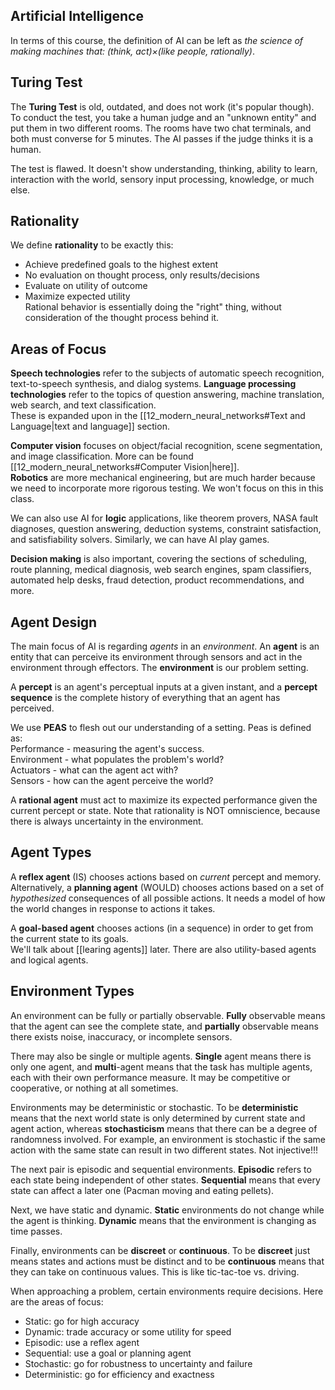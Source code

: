 ## Artificial Intelligence

In terms of this course, the definition of AI can be left as *the science of making machines that: (think, act)$\times$(like people, rationally)*.

## Turing Test

The **Turing Test** is old, outdated, and does not work (it's popular though). To conduct the test, you take a human judge and an "unknown entity" and put them in two different rooms. The rooms have two chat terminals, and both must converse for 5 minutes. The AI passes if the judge thinks it is a human.

The test is flawed. It doesn't show understanding, thinking, ability to learn, interaction with the world, sensory input processing, knowledge, or much else.

## Rationality

We define **rationality** to be exactly this:

- Achieve predefined goals to the highest extent
- No evaluation on thought process, only results/decisions
- Evaluate on utility of outcome
- Maximize expected utility  
Rational behavior is essentially doing the "right" thing, without consideration of the thought process behind it.

## Areas of Focus

**Speech technologies** refer to the subjects of automatic speech recognition, text-to-speech synthesis, and dialog systems. **Language processing technologies** refer to the topics of question answering, machine translation, web search, and text classification.  
These is expanded upon in the [[12_modern_neural_networks#Text and Language|text and language]] section.

**Computer vision** focuses on object/facial recognition, scene segmentation, and image classification. More can be found [[12_modern_neural_networks#Computer Vision|here]].  
**Robotics** are more mechanical engineering, but are much harder because we need to incorporate more rigorous testing. We won't focus on this in this class.

We can also use AI for **logic** applications, like theorem provers, NASA fault diagnoses, question answering, deduction systems, constraint satisfaction, and satisfiability solvers. Similarly, we can have AI play games.

**Decision making** is also important, covering the sections of scheduling, route planning, medical diagnosis, web search engines, spam classifiers, automated help desks, fraud detection, product recommendations, and more.

## Agent Design

The main focus of AI is regarding *agents* in an *environment*. An **agent** is an entity that can perceive its environment through sensors and act in the environment through effectors. The **environment** is our problem setting.

A **percept** is an agent's perceptual inputs at a given instant, and a **percept sequence** is the complete history of everything that an agent has perceived.

We use **PEAS** to flesh out our understanding of a setting. Peas is defined as:  
Performance - measuring the agent's success.  
Environment - what populates the problem's world?  
Actuators - what can the agent act with?  
Sensors - how can the agent perceive the world?

A **rational agent** must act to maximize its expected performance given the current percept or state. Note that rationality is NOT omniscience, because there is always uncertainty in the environment.

## Agent Types

A **reflex agent** (IS) chooses actions based on *current* percept and memory.  
Alternatively, a **planning agent** (WOULD) chooses actions based on a set of *hypothesized* consequences of all possible actions. It needs a model of how the world changes in response to actions it takes.

A **goal-based agent** chooses actions (in a sequence) in order to get from the current state to its goals.  
We'll talk about [[learing agents]] later. There are also utility-based agents and logical agents.

## Environment Types

An environment can be fully or partially observable. **Fully** observable means that the agent can see the complete state, and **partially** observable means there exists noise, inaccuracy, or incomplete sensors.

There may also be single or multiple agents. **Single** agent means there is only one agent, and **multi**-agent means that the task has multiple agents, each with their own performance measure. It may be competitive or cooperative, or nothing at all sometimes.

Environments may be deterministic or stochastic. To be **deterministic** means that the next world state is only determined by current state and agent action, whereas **stochasticism** means that there can be a degree of randomness involved. For example, an environment is stochastic if the same action with the same state can result in two different states. Not injective!!!

The next pair is episodic and sequential environments. **Episodic** refers to each state being independent of other states. **Sequential** means that every state can affect a later one (Pacman moving and eating pellets).

Next, we have static and dynamic. **Static** environments do not change while the agent is thinking. **Dynamic** means that the environment is changing as time passes.

Finally, environments can be **discreet** or **continuous**. To be **discreet** just means states and actions must be distinct and to be **continuous** means that they can take on continuous values. This is like tic-tac-toe vs. driving.

When approaching a problem, certain environments require decisions. Here are the areas of focus:

- Static: go for high accuracy
- Dynamic: trade accuracy or some utility for speed
- Episodic: use a reflex agent
- Sequential: use a goal or planning agent
- Stochastic: go for robustness to uncertainty and failure
- Deterministic: go for efficiency and exactness
